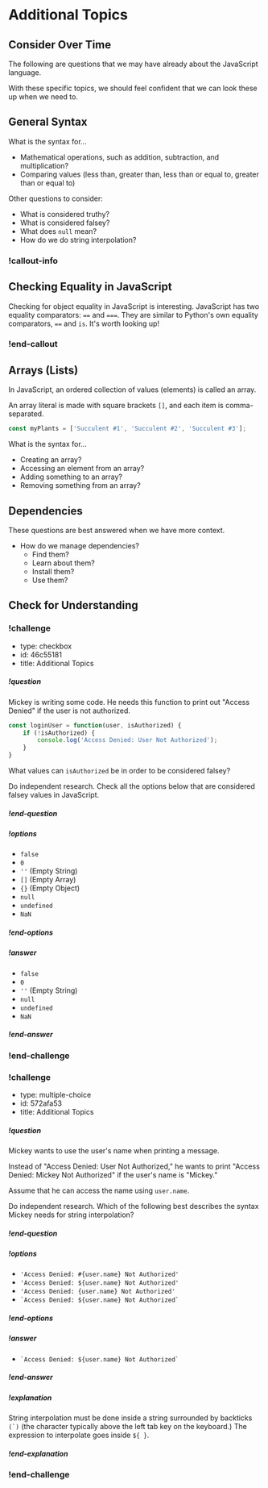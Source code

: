 # Additional Topics

## Consider Over Time

The following are questions that we may have already about the JavaScript language.

With these specific topics, we should feel confident that we can look these up when we need to.

## General Syntax

What is the syntax for...

- Mathematical operations, such as addition, subtraction, and multiplication?
- Comparing values (less than, greater than, less than or equal to, greater than or equal to)

Other questions to consider:

- What is considered truthy?
- What is considered falsey?
- What does `null` mean?
- How do we do string interpolation?

### !callout-info

## Checking Equality in JavaScript

Checking for object equality in JavaScript is interesting. JavaScript has two equality comparators: `==` and `===`. They are similar to Python's own equality comparators, `==` and `is`. It's worth looking up!

### !end-callout

## Arrays (Lists)

In JavaScript, an ordered collection of values (elements) is called an array.

An array literal is made with square brackets `[]`, and each item is comma-separated.

```js
const myPlants = ['Succulent #1', 'Succulent #2', 'Succulent #3'];
```

What is the syntax for...

- Creating an array?
- Accessing an element from an array?
- Adding something to an array?
- Removing something from an array?

## Dependencies

These questions are best answered when we have more context.

- How do we manage dependencies?
    - Find them?
    - Learn about them?
    - Install them?
    - Use them?

## Check for Understanding

<!-- Question 1 -->
<!-- prettier-ignore-start -->
### !challenge
* type: checkbox
* id: 46c55181
* title: Additional Topics
##### !question

Mickey is writing some code. He needs this function to print out "Access Denied" if the user is not authorized.

```js
const loginUser = function(user, isAuthorized) {
    if (!isAuthorized) {
        console.log('Access Denied: User Not Authorized');
    }
}
```

What values can `isAuthorized` be in order to be considered falsey?

Do independent research. Check all the options below that are considered falsey values in JavaScript.

##### !end-question
##### !options

* `false`
* `0`
* `''` (Empty String)
* `[]` (Empty Array)
* `{}` (Empty Object)
* `null`
* `undefined`
* `NaN`

##### !end-options
##### !answer

* `false`
* `0`
* `''` (Empty String)
* `null`
* `undefined`
* `NaN`

##### !end-answer
### !end-challenge
<!-- prettier-ignore-end -->


<!-- Question 2 -->
<!-- prettier-ignore-start -->
### !challenge
* type: multiple-choice
* id: 572afa53
* title: Additional Topics
##### !question

Mickey wants to use the user's name when printing a message.

Instead of "Access Denied: User Not Authorized," he wants to print "Access Denied: Mickey Not Authorized" if the user's name is "Mickey."

Assume that he can access the name using `user.name`.

Do independent research. Which of the following best describes the syntax Mickey needs for string interpolation?

##### !end-question
##### !options

* `'Access Denied: #{user.name} Not Authorized'`
* `'Access Denied: ${user.name} Not Authorized'`
* `'Access Denied: {user.name} Not Authorized'`
* `` `Access Denied: ${user.name} Not Authorized` ``

##### !end-options
##### !answer

* `` `Access Denied: ${user.name} Not Authorized` ``

##### !end-answer
##### !explanation

String interpolation must be done inside a string surrounded by backticks ``(`)`` (the character typically above the left tab key on the keyboard.) The expression to interpolate goes inside `${ }`.

##### !end-explanation
### !end-challenge
<!-- prettier-ignore-end -->

